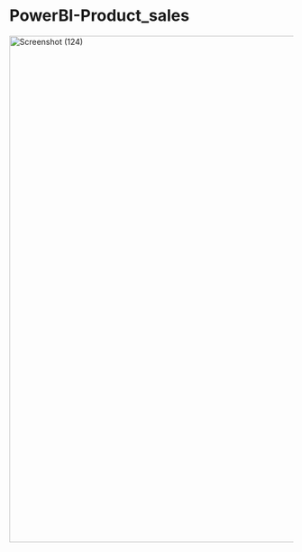 # PowerBI-Product_sales
<img width="1600" height="900" alt="Screenshot (124)" src="https://github.com/user-attachments/assets/202375b4-2bb7-44a5-bded-e8a52ac39b34" />

